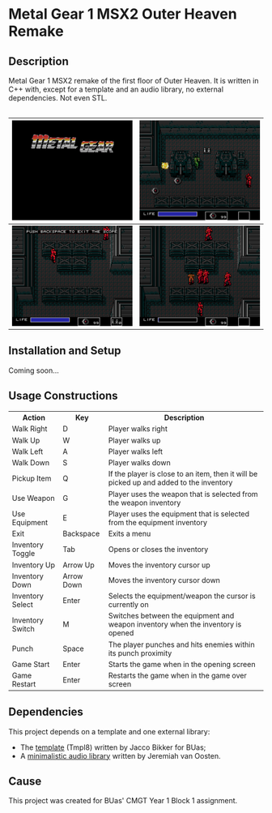 <h1>Metal Gear 1 MSX2 Outer Heaven Remake</h1>
<h2>Description</h2>
Metal Gear 1 MSX2 remake of the first floor of Outer Heaven. It is written in C++ with, except for a template and an audio library, no external dependencies. Not even STL.
<br><br>
<table>
  <tr>
    <th><img src="examples/opening.png" alt="Opening screen"></th>
    <th><img src="examples/landmine.png" alt="Opening screen"></th>
  </tr>
  <tr>
    <th><img src="examples/scope.png" alt="Opening screen"></th>
    <th><img src="examples/gameover.png" alt="Opening screen"></th>
  </tr>
</table>
<h2>Installation and Setup</h2>
Coming soon...
<h2>Usage Constructions</h2>
<table>
  <tr>
    <th>Action</th>
    <th>Key</th>
    <th>Description</th>
  </tr>
  <tr>
    <td>Walk Right</td>
    <td>D</td>
    <td>Player walks right</td>
  </tr>
  <tr>
    <td>Walk Up</td>
    <td>W</td>
    <td>Player walks up</td>
  </tr>
  <tr>
    <td>Walk Left</td>
    <td>A</td>
    <td>Player walks left</td>
  </tr>
  <tr>
    <td>Walk Down</td>
    <td>S</td>
    <td>Player walks down</td>
  </tr>
  <tr>
    <td>Pickup Item</td>
    <td>Q</td>
    <td>If the player is close to an item, then it will be picked up and added to the inventory</td>
  </tr>
  <tr>
    <td>Use Weapon</td>
    <td>G</td>
    <td>Player uses the weapon that is selected from the weapon inventory</td>
  </tr>
  <tr>
    <td>Use Equipment</td>
    <td>E</td>
    <td>Player uses the equipment that is selected from the equipment inventory</td>
  </tr>
  <tr>
    <td>Exit</td>
    <td>Backspace</td>
    <td>Exits a menu</td>
  </tr>
  <tr>
    <td>Inventory Toggle</td>
    <td>Tab</td>
    <td>Opens or closes the inventory</td>
  </tr>
  <tr>
    <td>Inventory Up</td>
    <td>Arrow Up</td>
    <td>Moves the inventory cursor up</td>
  </tr>
  <tr>
    <td>Inventory Down</td>
    <td>Arrow Down</td>
    <td>Moves the inventory cursor down</td>
  </tr>
  <tr>
    <td>Inventory Select</td>
    <td>Enter</td>
    <td>Selects the equipment/weapon the cursor is currently on</td>
  </tr>
  <tr>
    <td>Inventory Switch</td>
    <td>M</td>
    <td>Switches between the equipment and weapon inventory when the inventory is opened</td>
  </tr>
  <tr>
    <td>Punch</td>
    <td>Space</td>
    <td>The player punches and hits enemies within its punch proximity</td>
  </tr>
  <tr>
    <td>Game Start</td>
    <td>Enter</td>
    <td>Starts the game when in the opening screen</td>
  </tr>
  <tr>
    <td>Game Restart</td>
    <td>Enter</td>
    <td>Restarts the game when in the game over screen</td>
  </tr>
</table>
<h2>Dependencies</h2>
This project depends on a template and one external library:
<ul>
  <li>The <a href="https://github.com/jbikker/tmpl8">template</a> (Tmpl8) written by Jacco Bikker for BUas;</li>
  <li>A <a href="https://github.com/jpvanoosten/Audio">minimalistic audio library</a> written by Jeremiah van Oosten.</li>
</ul>
<h2>Cause</h2>
This project was created for BUas' CMGT Year 1 Block 1 assignment.

